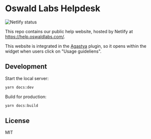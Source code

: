 # Oswald Labs Helpdesk

![Netlify status](https://img.shields.io/endpoint.svg?url=https%3A%2F%2Fdeveloper.oswaldlabs.com%2Fnetlify-status%2F530f5fad-caf3-4782-a9de-61662dad3bcb)

This repo contains our public help website, hosted by Netlify at https://help.oswaldlabs.com/.

This website is integrated in the [Agastya](https://oswaldlabs.com/platform/agastya/) plugin, so it opens within the widget when users click on "Usage guideliens".

## Development

Start the local server:

```bash
yarn docs:dev
```

Build for production:

```bash
yarn docs:build
```

## License

MIT
